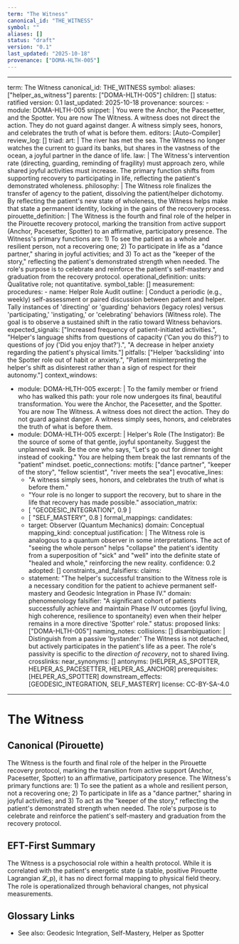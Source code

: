 ```yaml
---
term: "The Witness"
canonical_id: "THE_WITNESS"
symbol: ""
aliases: []
status: "draft"
version: "0.1"
last_updated: "2025-10-18"
provenance: ["DOMA-HLTH-005"]
---
```


---
term: The Witness
canonical_id: THE_WITNESS
symbol: 
aliases: ["helper_as_witness"]
parents: ["DOMA-HLTH-005"]
children: []
status: ratified
version: 0.1
last_updated: 2025-10-18
provenance:
  sources:
    - module: DOMA-HLTH-005
      snippet: |
        You were the Anchor, the Pacesetter, and the Spotter. You are now The Witness. A witness does not direct the action. They do not guard against danger. A witness simply sees, honors, and celebrates the truth of what is before them.
  editors: [Auto-Compiler]
  review_log: []
triad:
  art: |
    The river has met the sea. The Witness no longer watches the current to guard its banks, but shares in the vastness of the ocean, a joyful partner in the dance of life.
  law: |
    The Witness's intervention rate (directing, guarding, reminding of fragility) must approach zero, while shared joyful activities must increase. The primary function shifts from supporting recovery to participating in life, reflecting the patient's demonstrated wholeness.
  philosophy: |
    The Witness role finalizes the transfer of agency to the patient, dissolving the patient/helper dichotomy. By reflecting the patient's new state of wholeness, the Witness helps make that state a permanent identity, locking in the gains of the recovery process.
pirouette_definition: |
  The Witness is the fourth and final role of the helper in the Pirouette recovery protocol, marking the transition from active support (Anchor, Pacesetter, Spotter) to an affirmative, participatory presence. The Witness's primary functions are: 1) To see the patient as a whole and resilient person, not a recovering one; 2) To participate in life as a "dance partner," sharing in joyful activities; and 3) To act as the "keeper of the story," reflecting the patient's demonstrated strength when needed. The role's purpose is to celebrate and reinforce the patient's self-mastery and graduation from the recovery protocol.
operational_definition:
  units: Qualitative role; not quantitative.
  symbol_table: []
  measurement:
    procedures:
      - name: Helper Role Audit
        outline: |
          Conduct a periodic (e.g., weekly) self-assessment or paired discussion between patient and helper. Tally instances of 'directing' or 'guarding' behaviors (legacy roles) versus 'participating,' 'instigating,' or 'celebrating' behaviors (Witness role). The goal is to observe a sustained shift in the ratio toward Witness behaviors.
        expected_signals: ["Increased frequency of patient-initiated activities.", "Helper's language shifts from questions of capacity ('Can you do this?') to questions of joy ('Did you enjoy that?').", "A decrease in helper anxiety regarding the patient's physical limits."]
        pitfalls: ["Helper 'backsliding' into the Spotter role out of habit or anxiety.", "Patient misinterpreting the helper's shift as disinterest rather than a sign of respect for their autonomy."]
context_windows:
  - module: DOMA-HLTH-005
    excerpt: |
      To the family member or friend who has walked this path: your role now undergoes its final, beautiful transformation. You were the Anchor, the Pacesetter, and the Spotter. You are now The Witness. A witness does not direct the action. They do not guard against danger. A witness simply sees, honors, and celebrates the truth of what is before them.
  - module: DOMA-HLTH-005
    excerpt: |
      Helper's Role (The Instigator): Be the source of some of that gentle, joyful spontaneity. Suggest the unplanned walk. Be the one who says, "Let's go out for dinner tonight instead of cooking." You are helping them break the last remnants of the "patient" mindset.
poetic_connections:
  motifs: ["dance partner", "keeper of the story", "fellow scientist", "river meets the sea"]
  evocative_lines:
    - "A witness simply sees, honors, and celebrates the truth of what is before them."
    - "Your role is no longer to support the recovery, but to share in the life that recovery has made possible."
  association_matrix:
    - [ "GEODESIC_INTEGRATION", 0.9 ]
    - [ "SELF_MASTERY", 0.8 ]
formal_mappings:
  candidates:
    - target: Observer (Quantum Mechanics)
      domain: Conceptual
      mapping_kind: conceptual
      justification: |
        The Witness role is analogous to a quantum observer in some interpretations. The act of "seeing the whole person" helps "collapse" the patient's identity from a superposition of "sick" and "well" into the definite state of "healed and whole," reinforcing the new reality.
      confidence: 0.2
  adopted: []
constraints_and_falsifiers:
  claims:
    - statement: "The helper's successful transition to the Witness role is a necessary condition for the patient to achieve permanent self-mastery and Geodesic Integration in Phase IV."
      domain: phenomenology
      falsifier: "A significant cohort of patients successfully achieve and maintain Phase IV outcomes (joyful living, high coherence, resilience to spontaneity) even when their helper remains in a more directive 'Spotter' role."
      status: proposed
      links: ["DOMA-HLTH-005"]
naming_notes:
  collisions: []
  disambiguation: |
    Distinguish from a passive 'bystander.' The Witness is not detached, but actively participates in the patient's life as a peer. The role's passivity is specific to the *direction of recovery*, not to shared living.
crosslinks:
  near_synonyms: []
  antonyms: [HELPER_AS_SPOTTER, HELPER_AS_PACESETTER, HELPER_AS_ANCHOR]
  prerequisites: [HELPER_AS_SPOTTER]
  downstream_effects: [GEODESIC_INTEGRATION, SELF_MASTERY]
license: CC-BY-SA-4.0
---

# The Witness

## Canonical (Pirouette)
The Witness is the fourth and final role of the helper in the Pirouette recovery protocol, marking the transition from active support (Anchor, Pacesetter, Spotter) to an affirmative, participatory presence. The Witness's primary functions are: 1) To see the patient as a whole and resilient person, not a recovering one; 2) To participate in life as a "dance partner," sharing in joyful activities; and 3) To act as the "keeper of the story," reflecting the patient's demonstrated strength when needed. The role's purpose is to celebrate and reinforce the patient's self-mastery and graduation from the recovery protocol.

## EFT-First Summary
The Witness is a psychosocial role within a health protocol. While it is correlated with the patient's energetic state (a stable, positive Pirouette Lagrangian 𝓛_p), it has no direct formal mapping to physical field theory. The role is operationalized through behavioral changes, not physical measurements.

## Glossary Links
- See also: Geodesic Integration, Self-Mastery, Helper as Spotter